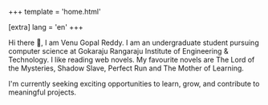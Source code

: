 +++
template = 'home.html'

[extra]
lang = 'en'
+++

Hi there 👋, I am Venu Gopal Reddy. I am an undergraduate student pursuing computer science at Gokaraju Rangaraju Institute of Engineering & Technology. I like reading web novels. My favourite novels are The Lord of the Mysteries, Shadow Slave, Perfect Run and The Mother of Learning.

I'm currently seeking exciting opportunities to learn, grow, and contribute to meaningful projects.
